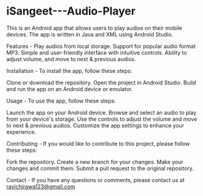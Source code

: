# iSangeet---Audio-Player
This is an Android app that allows users to play audios on their mobile devices. The app is written in Java and XML using Android Studio.

Features - Play audios from local storage. Support for popular audio format MP3. Simple and user-friendly interface with intuitive controls. Ability to adjust volume, and move to next & previous audios.

Installation - To install the app, follow these steps:

Clone or download the repository. Open the project in Android Studio. Build and run the app on an Android device or emulator.

Usage - To use the app, follow these steps:

Launch the app on your Android device. Browse and select an audio to play from your device's storage. Use the controls to adjust the volume and move to next & previous audios. Customize the app settings to enhance your experience.

Contributing - If you would like to contribute to this project, please follow these steps:

Fork the repository. Create a new branch for your changes. Make your changes and commit them. Submit a pull request to the original repository.

Contact - If you have any questions or comments, please contact us at ravichirawa123@gmail.com
